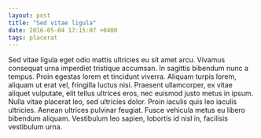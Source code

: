 ```yaml
---
layout: post
title: "Sed vitae ligula"
date: 2016-05-04 17:15:07 +0400
tags: placerat
---
```

Sed vitae ligula eget odio mattis ultricies eu sit amet arcu. Vivamus consequat urna imperdiet tristique accumsan. In sagittis bibendum nunc a tempus. Proin egestas lorem et tincidunt viverra. Aliquam turpis lorem, aliquam ut erat vel, fringilla luctus nisi. Praesent ullamcorper, ex vitae aliquet vulputate, elit tellus ultrices eros, nec euismod justo metus in ipsum. Nulla vitae placerat leo, sed ultricies dolor. Proin iaculis quis leo iaculis ultricies. Aenean ultrices pulvinar feugiat. Fusce vehicula metus eu libero bibendum aliquam. Vestibulum leo sapien, lobortis id nisl in, facilisis vestibulum urna.
